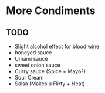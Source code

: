 # More Condiments

## TODO

- Slight alcohol effect for blood wine
- honeyed sauce
- Umami sauce
- sweet onion sauce
- Curry sauce (Spice + Mayo?)
- Sour Cream
- Salsa (Makes u Flirty + Heat)
